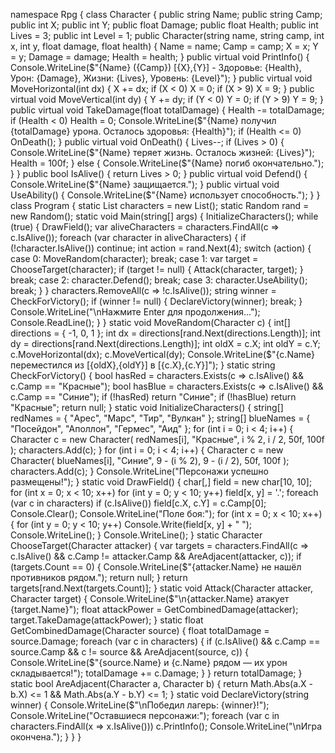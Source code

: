 namespace Rpg
{
    class Character
    {
        public string Name;
        public string Camp;
        public int X;
        public int Y;
        public float Damage;
        public float Health;
        public int Lives = 3;
        public int Level = 1;
        public Character(string name, string camp, int x, int y, float damage, float health)
        {
            Name = name;
            Camp = camp;
            X = x;
            Y = y;
            Damage = damage;
            Health = health;
        }
        public virtual void PrintInfo()
        {
            Console.WriteLine($"{Name} ({Camp}) [{X},{Y}] - Здоровье: {Health}, Урон: {Damage}, Жизни: {Lives}, Уровень: {Level}");
        }
        public virtual void MoveHorizontal(int dx)
        {
            X += dx;
            if (X < 0) X = 0;
            if (X > 9) X = 9;
        }
        public virtual void MoveVertical(int dy)
        {
            Y += dy;
            if (Y < 0) Y = 0;
            if (Y > 9) Y = 9;
        }
        public virtual void TakeDamage(float totalDamage)
        {
            Health -= totalDamage;
            if (Health < 0) Health = 0;
            Console.WriteLine($"{Name} получил {totalDamage} урона. Осталось здоровья: {Health}");
            if (Health <= 0)
                OnDeath();
        }
        public virtual void OnDeath()
        {
            Lives--;
            if (Lives > 0)
            {
                Console.WriteLine($"{Name} теряет жизнь. Осталось жизней: {Lives}");
                Health = 100f;
            }
            else
            {
                Console.WriteLine($"{Name} погиб окончательно.");
            }
        }
        public bool IsAlive()
        {
            return Lives > 0;
        }
        public virtual void Defend()
        {
            Console.WriteLine($"{Name} защищается.");
        }
        public virtual void UseAbility()
        {
            Console.WriteLine($"{Name} использует способность.");
        }
    }
    class Program
    {
        static List<Character> characters = new List<Character>();
        static Random rand = new Random();
        static void Main(string[] args)
        {
            InitializeCharacters();
            while (true)
            {
                DrawField();
                var aliveCharacters = characters.FindAll(c => c.IsAlive());
                foreach (var character in aliveCharacters)
                {
                    if (!character.IsAlive()) continue;
                    int action = rand.Next(4);
                    switch (action)
                    {
                        case 0:
                            MoveRandom(character);
                            break;
                        case 1:
                            var target = ChooseTarget(character);
                            if (target != null)
                            {
                                Attack(character, target);
                            }
                            break;
                        case 2:
                            character.Defend();
                            break;
                        case 3:
                            character.UseAbility();
                            break;
                    }
                }
                characters.RemoveAll(c => !c.IsAlive());
                string winner = CheckForVictory();
                if (winner != null)
                {
                    DeclareVictory(winner);
                    break;
                }
                Console.WriteLine("\nНажмите Enter для продолжения...");
                Console.ReadLine();
            }
        }
        static void MoveRandom(Character c)
        {
            int[] directions = { -1, 0, 1 };
            int dx = directions[rand.Next(directions.Length)];
            int dy = directions[rand.Next(directions.Length)];
            int oldX = c.X;
            int oldY = c.Y;
            c.MoveHorizontal(dx);
            c.MoveVertical(dy);
            Console.WriteLine($"{c.Name} переместился из [{oldX},{oldY}] в [{c.X},{c.Y}]");
        }
        static string CheckForVictory()
        {
            bool hasRed = characters.Exists(c => c.IsAlive() && c.Camp == "Красные");
            bool hasBlue = characters.Exists(c => c.IsAlive() && c.Camp == "Синие");
            if (!hasRed) return "Синие";
            if (!hasBlue) return "Красные";
            return null;
        }
        static void InitializeCharacters()
        {
            string[] redNames = { "Арес", "Марс", "Тир", "Вулкан" };
            string[] blueNames = { "Посейдон", "Аполлон", "Гермес", "Аид" };
            for (int i = 0; i < 4; i++)
            {
                Character c = new Character(
                    redNames[i],
                    "Красные",
                    i % 2,
                    i / 2,
                    50f,
                    100f
                );
                characters.Add(c);
            }
            for (int i = 0; i < 4; i++)
            {
                Character c = new Character(
                    blueNames[i],
                    "Синие",
                    9 - (i % 2),
                    9 - (i / 2),
                    50f,
                    100f
                );
                characters.Add(c);
            }
            Console.WriteLine("Персонажи успешно размещены!");
        }
        static void DrawField()
        {
            char[,] field = new char[10, 10];
            for (int x = 0; x < 10; x++)
                for (int y = 0; y < 10; y++)
                    field[x, y] = '.';
            foreach (var c in characters)
                if (c.IsAlive())
                    field[c.X, c.Y] = c.Camp[0];
            Console.Clear();
            Console.WriteLine("Поле боя:");
            for (int x = 0; x < 10; x++)
            {
                for (int y = 0; y < 10; y++)
                    Console.Write(field[x, y] + " ");
                Console.WriteLine();
            }
            Console.WriteLine();
        }
        static Character ChooseTarget(Character attacker)
        {
            var targets = characters.FindAll(c =>
                c.IsAlive() &&
                c.Camp != attacker.Camp &&
                AreAdjacent(attacker, c));
            if (targets.Count == 0)
            {
                Console.WriteLine($"{attacker.Name} не нашёл противников рядом.");
                return null;
            }
            return targets[rand.Next(targets.Count)];
        }
        static void Attack(Character attacker, Character target)
        {
            Console.WriteLine($"\n{attacker.Name} атакует {target.Name}");
            float attackPower = GetCombinedDamage(attacker);
            target.TakeDamage(attackPower);
        }
        static float GetCombinedDamage(Character source)
        {
            float totalDamage = source.Damage;
            foreach (var c in characters)
            {
                if (c.IsAlive() && c.Camp == source.Camp && c != source && AreAdjacent(source, c))
                {
                    Console.WriteLine($"{source.Name} и {c.Name} рядом — их урон складывается!");
                    totalDamage += c.Damage;
                }
            }
            return totalDamage;
        }
        static bool AreAdjacent(Character a, Character b)
        {
            return Math.Abs(a.X - b.X) <= 1 && Math.Abs(a.Y - b.Y) <= 1;
        }
        static void DeclareVictory(string winner)
        {
            Console.WriteLine($"\nПобедил лагерь: {winner}!");
            Console.WriteLine("Оставшиеся персонажи:");
            foreach (var c in characters.FindAll(x => x.IsAlive()))
                c.PrintInfo();
            Console.WriteLine("\nИгра окончена.");
        }
    }
}
